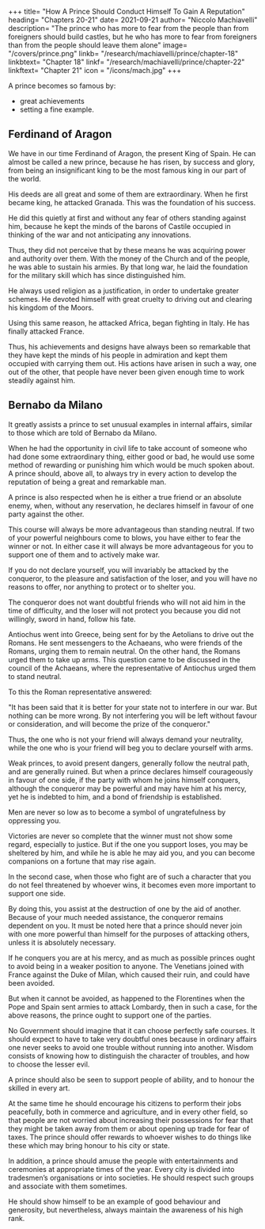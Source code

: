 +++
title= "How A Prince Should Conduct Himself To Gain A Reputation"
heading= "Chapters 20-21"
date= 2021-09-21
author= "Niccolo Machiavelli"
description= "The prince who has more to fear from the people than from foreigners should build castles, but he who has more to fear from foreigners than from the people should leave them alone"
image= "/covers/prince.png"
linkb= "/research/machiavelli/prince/chapter-18"
linkbtext= "Chapter 18"
linkf= "/research/machiavelli/prince/chapter-22"
linkftext= "Chapter 21"
icon = "/icons/mach.jpg"
+++


A prince becomes so famous by:
- great achievements
- setting a fine example. 


## Ferdinand of Aragon

We have in our time Ferdinand of Aragon, the present King of Spain. He can almost be called a new prince, because he has risen, by success and glory, from being an insignificant king to be the most famous king in our part of the world. 

His deeds are all great and some of them are extraordinary. When he first became king, he attacked Granada. This was the foundation of his success. 

He did this quietly at first and without any fear of others standing against him, because he kept the minds of the barons of Castile occupied in thinking of the war and not anticipating any innovations. 

Thus, they did not perceive that by these means he was acquiring power and authority over them. With the money of the Church and of the people, he was able to sustain his armies. By that long war, he  laid the foundation for the military skill which has since distinguished him. 

He always used religion as a justification, in order to undertake greater schemes. He devoted himself with great cruelty to driving out and clearing his kingdom of the Moors. 

<!-- There could not be a more admirable example, nor one more rare. --> Using this same reason, he attacked Africa, began fighting in Italy. He has finally attacked France. 

Thus, his achievements and designs have always been so remarkable that they have kept the minds of his people in admiration and kept them occupied with carrying them out. His actions have arisen in such a way, one out of the other, that people have never been given enough time to work steadily against him. 


## Bernabo da Milano

It greatly assists a prince to set unusual examples in internal affairs, similar to those which are told of Bernabo da Milano. 

When he had the opportunity in civil life to take account of someone who had done some extraordinary thing, either good or bad, he would use some method of rewarding or punishing him which would be much spoken about. A prince should, above all, to always try in every action to develop the reputation of being a great and remarkable man.

A prince is also respected when he is either a true friend or an absolute enemy, when, without any reservation, he declares himself in favour of one party against the other. 

This course will always be more advantageous than standing neutral. If two of your powerful neighbours come to blows, you have either to fear the winner or not. In either case it will always be more advantageous for you to support one of them and to actively make war. 

If you do not declare yourself, you will invariably be attacked by the conqueror, to the pleasure and satisfaction of the loser, and you will have no reasons to offer, nor anything to protect or to shelter you. 

The conqueror does not want doubtful friends who will not aid him in the time of difficulty, and the loser will not protect you because you did not willingly, sword in hand, follow his fate.

Antiochus went into Greece, being sent for by the Aetolians to drive out the Romans. He sent messengers to the Achaeans, who were friends of the Romans, urging them to remain neutral. On the other hand, the Romans urged them to take up arms. This question came to be discussed in the council of the Achaeans, where the representative of Antiochus urged them to stand neutral. 

To this the Roman representative answered: 

"It has been said that it is better for your state not to interfere in our war. But nothing can be more wrong. By not interfering you will be left without favour or consideration, and will become the prize of the conqueror." 

Thus, the one who is not your friend will always demand your neutrality, while the one who is your friend will beg you to declare yourself with arms. 

Weak princes, to avoid present dangers, generally follow the neutral path, and are generally ruined. But when a prince declares himself courageously in favour of one side, if the party with whom he joins himself conquers, although the conqueror may be powerful and may have him at his mercy, yet he is indebted to him, and a bond of friendship is established.

Men are never so low as to become a symbol of ungratefulness by oppressing you. 

Victories are never so complete that the winner must not show some regard, especially to justice. But if the one you support loses, you may be sheltered by him, and while he is able he may aid you, and you can become companions on a fortune that may rise again.

In the second case, when those who fight are of such a character that you do not feel threatened by whoever wins, it becomes even more important to support one side.

By doing this, you assist at the destruction of one by the aid of another. Because of your much needed assistance, the conqueror remains dependent on you. It must be noted here that a prince should never join with one more powerful than himself for the purposes of attacking others, unless it is absolutely necessary. 

If he conquers you are at his mercy, and as much as possible princes ought to avoid being in a weaker position to anyone. The Venetians joined with France against the Duke of Milan, which caused their ruin, and could have been avoided. 

But when it cannot be avoided, as happened to the Florentines when the Pope and Spain sent armies to attack Lombardy, then in such a case, for the above reasons, the prince ought to support one of the parties.

No Government should imagine that it can choose perfectly safe courses. It should expect to have to take very doubtful ones because in ordinary affairs one never seeks to avoid one trouble without running into another. Wisdom consists of knowing how to distinguish the character of troubles, and how to choose the lesser evil.

A prince should also be seen to support people of ability, and to honour the skilled in every art. 

At the same time he should encourage his citizens to perform their jobs peacefully, both in commerce and agriculture, and in every other field, so that people are not worried about increasing their possessions for fear that they might be taken away from them or about opening up trade for fear of taxes. The prince should offer rewards to whoever wishes to do things like these which may bring honour to his city or state.

In addition, a prince should amuse the people with entertainments and ceremonies at appropriate times of the year. Every city is divided into tradesmen’s organisations or into societies. He should respect such groups and associate with them sometimes. 

He should show himself to be an example of good behaviour and generosity, but nevertheless, always maintain the awareness of his high rank.
